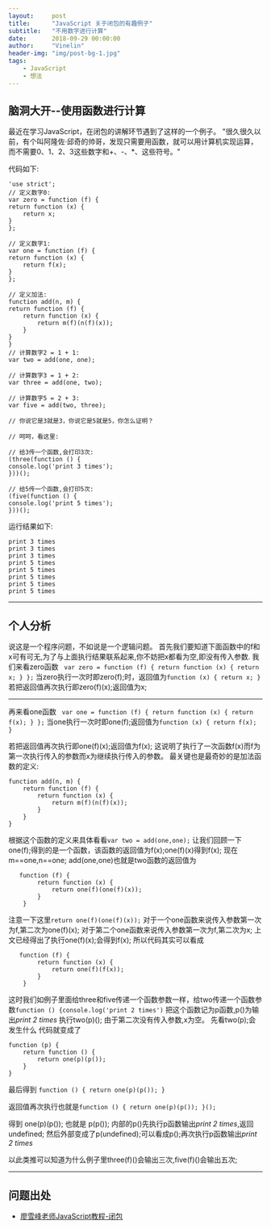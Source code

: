 ```yaml
---
layout:     post
title:      "JavaScript 关于闭包的有趣例子"
subtitle:   "不用数字进行计算"
date:       2018-09-29 00:00:00
author:     "Vinelin"
header-img: "img/post-bg-1.jpg"
tags:
    - JavaScript
    - 想法
---
```


## 脑洞大开--使用函数进行计算

最近在学习JavaScript，在闭包的讲解环节遇到了这样的一个例子。
"很久很久以前，有个叫阿隆佐·邱奇的帅哥，发现只需要用函数，就可以用计算机实现运算，而不需要0、1、2、3这些数字和+、-、\*、这些符号。"

代码如下:

    'use strict';
    // 定义数字0:
    var zero = function (f) {
    return function (x) {
        return x;
    }
    };

    // 定义数字1:
    var one = function (f) {
    return function (x) {
        return f(x);
    }
    };

    // 定义加法:
    function add(n, m) {
    return function (f) {
        return function (x) {
            return m(f)(n(f)(x));
        }
    }
    }
    // 计算数字2 = 1 + 1:
    var two = add(one, one);

    // 计算数字3 = 1 + 2:
    var three = add(one, two);

    // 计算数字5 = 2 + 3:
    var five = add(two, three);

    // 你说它是3就是3，你说它是5就是5，你怎么证明？

    // 呵呵，看这里:

    // 给3传一个函数,会打印3次:
    (three(function () {
    console.log('print 3 times');
    }))();

    // 给5传一个函数,会打印5次:
    (five(function () {
    console.log('print 5 times');
    }))();

运行结果如下:

    print 3 times
    print 3 times
    print 3 times
    print 5 times
    print 5 times
    print 5 times
    print 5 times
    print 5 times
    
---

## 个人分析
说这是一个程序问题，不如说是一个逻辑问题。
首先我们要知道下面函数中的f和x可有可无,为了与上面执行结果联系起来,你不妨把x都看为空,即没有传入参数.
我们来看zero函数
` var zero = function (f) {
    return function (x) {
        return x;
    }
    };`
当zero执行一次时即zero(f);时，返回值为``function (x) {
        return x;
    }``
若把返回值再次执行即zero(f)(x);返回值为x;
- - -
再来看one函数
` var one = function (f) {
    return function (x) {
        return f(x);
    }
    };`
当one执行一次时即one(f);返回值为`function (x) {
        return f(x);
    }`

若把返回值再次执行即one(f)(x);返回值为f(x);
这说明了执行了一次函数f(x)而f为第一次执行传入的参数而x为继续执行传入的参数。
最关键也是最奇妙的是加法函数的定义:

    function add(n, m) {
        return function (f) {
            return function (x) {
                return m(f)(n(f)(x));
            }
        }
    }

根据这个函数的定义来具体看看`var two = add(one,one);`
让我们回顾一下one(f);得到的是一个函数，该函数的返回值为f(x);one(f)(x)得到f(x);
现在 m==one,n==one;
add(one,one)也就是two函数的返回值为

       function (f) {
            return function (x) {
                return one(f)(one(f)(x));
            }
        }

注意一下这里`return one(f)(one(f)(x));`
对于一个one函数来说传入参数第一次为f,第二次为one(f)(x);
对于第二个one函数来说传入参数第一次为f,第二次为x;
上文已经得出了执行one(f)(x);会得到f(x);
所以代码其实可以看成

       function (f) {
            return function (x) {
                return one(f)(f(x));
            }
        }

这时我们如例子里面给three和five传递一个函数参数一样，给two传递一个函数参数`function () {console.log('print 2 times')`
把这个函数记为p函数,p()为输出*print 2 times*
执行two(p)();
由于第二次没有传入参数,x为空。
先看two(p);会发生什么
代码就变成了

    function (p) {
        return function () {
            return one(p)(p());
        }
    }

最后得到
`function () {
                return one(p)(p());
            }`

返回值再次执行也就是`function () {
                return one(p)(p());
            }();`

得到 one(p)(p());
也就是  p(p());
内部的p()先执行p函数输出*print 2 times*,返回undefined;
然后外部变成了p(undefined);可以看成p();再次执行p函数输出*print 2 times*

以此类推可以知道为什么例子里three(f)()会输出三次,five(f)()会输出五次;

---

## 问题出处

* [廖雪峰老师JavaScript教程-闭包](https://www.liaoxuefeng.com/wiki/001434446689867b27157e896e74d51a89c25cc8b43bdb3000/00143449934543461c9d5dfeeb848f5b72bd012e1113d15000#0)

